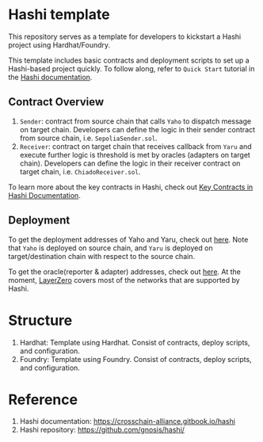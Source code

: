 # Hashi template

This repository serves as a template for developers to kickstart a Hashi project using Hardhat/Foundry.

This template includes basic contracts and deployment scripts to set up a Hashi-based project quickly. To follow along, refer to `Quick Start` tutorial in the [Hashi documentation](https://crosschain-alliance.gitbook.io/hashi/getting-started/quick-start).

## Contract Overview

1. `Sender`: contract from source chain that calls `Yaho` to dispatch message on target chain. Developers can define the logic in their sender contract from source chain, i.e. `SepoliaSender.sol`.
2. `Receiver`: contract on target chain that receives callback from `Yaru` and execute further logic is threshold is met by oracles (adapters on target chain). Developers can define the logic in their receiver contract on target chain, i.e. `ChiadoReceiver.sol`.

To learn more about the key contracts in Hashi, check out [Key Contracts in Hashi Documentation](https://crosschain-alliance.gitbook.io/hashi/api-and-smart-contracts/key-contracts).

## Deployment

To get the deployment addresses of Yaho and Yaru, check out [here](https://crosschain-alliance.gitbook.io/hashi/deployments/blockchains). Note that `Yaho` is deployed on source chain, and `Yaru` is deployed on target/destination chain with respect to the source chain.

To get the oracle(reporter & adapter) addresses, check out [here](https://crosschain-alliance.gitbook.io/hashi/deployments/oracles). At the moment, [LayerZero](https://layerzero.network/) covers most of the networks that are supported by Hashi.

# Structure

1. Hardhat: Template using Hardhat. Consist of contracts, deploy scripts, and configuration.
2. Foundry: Template using Foundry. Consist of contracts, deploy scripts, and configuration.

# Reference

1. Hashi documentation: https://crosschain-alliance.gitbook.io/hashi
2. Hashi repository: https://github.com/gnosis/hashi/
